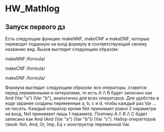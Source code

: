 # HW_Mathlog
## Запуск первого дз
  Есть следующие функции: makeNNF, makeCNF и makeDNF, которые переводят поданную на вход формулу в соответствующий своему названию вид. Вызов выглядит следующим образом: 
  
  makeNNF /formula/
  
  makeCNF /formula/
  
  makeDNF /formula/
  
  Формула выглядит следующим образом: все операторы, ставятся перед переменными и литералами, то есть A /\ B будет записано как And (Var "a") (Var "b"), аналогично для всех операторов. Для удобство в коде заранее созданы переменные a, b, c и d, чтобы каждый раз Var ... не писать. Каждый оператор кроме Not принимает ровно 2 параметра на вход, Not принимает лишь 1 параметр. Поэтому A /\ B /\ C будет записано как And (And (Var "a") (Var "b")) (Var "c"). Набор оператторов такой: Not, And, Or, Imp, Eq + конструктор переменной Var.
